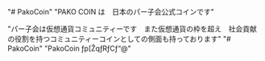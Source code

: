 "# PakoCoin" 
"PAKO COIN は　日本のパー子会公式コインです" <BR>
 
"パー子会は仮想通貨コミュニティーです　また仮想通貨の枠を超え　社会貢献の役割を持つコミュニティーコインとしての側面も持っております" 
"# PakoCoin" 
"PakoCoin ƒp[ŽqƒRƒCƒ“@" 
